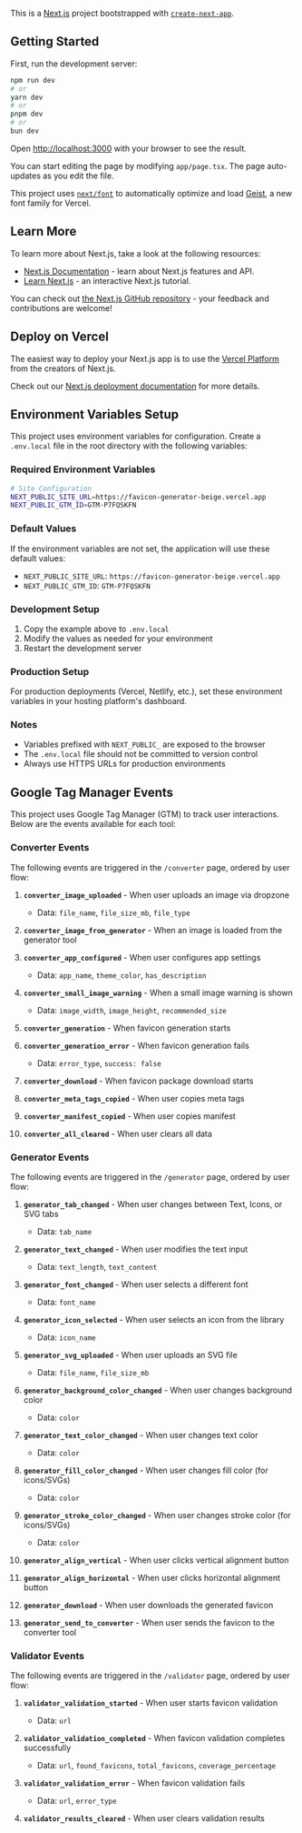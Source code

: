 This is a [Next.js](https://nextjs.org) project bootstrapped with [`create-next-app`](https://nextjs.org/docs/app/api-reference/cli/create-next-app).

## Getting Started

First, run the development server:

```bash
npm run dev
# or
yarn dev
# or
pnpm dev
# or
bun dev
```

Open [http://localhost:3000](http://localhost:3000) with your browser to see the result.

You can start editing the page by modifying `app/page.tsx`. The page auto-updates as you edit the file.

This project uses [`next/font`](https://nextjs.org/docs/app/building-your-application/optimizing/fonts) to automatically optimize and load [Geist](https://vercel.com/font), a new font family for Vercel.

## Learn More

To learn more about Next.js, take a look at the following resources:

- [Next.js Documentation](https://nextjs.org/docs) - learn about Next.js features and API.
- [Learn Next.js](https://nextjs.org/learn) - an interactive Next.js tutorial.

You can check out [the Next.js GitHub repository](https://github.com/vercel/next.js) - your feedback and contributions are welcome!

## Deploy on Vercel

The easiest way to deploy your Next.js app is to use the [Vercel Platform](https://vercel.com/new?utm_medium=default-template&filter=next.js&utm_source=create-next-app&utm_campaign=create-next-app-readme) from the creators of Next.js.

Check out our [Next.js deployment documentation](https://nextjs.org/docs/app/building-your-application/deploying) for more details.

## Environment Variables Setup

This project uses environment variables for configuration. Create a `.env.local` file in the root directory with the following variables:

### Required Environment Variables

```bash
# Site Configuration
NEXT_PUBLIC_SITE_URL=https://favicon-generator-beige.vercel.app
NEXT_PUBLIC_GTM_ID=GTM-P7FQSKFN
```

### Default Values

If the environment variables are not set, the application will use these default values:

- `NEXT_PUBLIC_SITE_URL`: `https://favicon-generator-beige.vercel.app`
- `NEXT_PUBLIC_GTM_ID`: `GTM-P7FQSKFN`

### Development Setup

1. Copy the example above to `.env.local`
2. Modify the values as needed for your environment
3. Restart the development server

### Production Setup

For production deployments (Vercel, Netlify, etc.), set these environment variables in your hosting platform's dashboard.

### Notes

- Variables prefixed with `NEXT_PUBLIC_` are exposed to the browser
- The `.env.local` file should not be committed to version control
- Always use HTTPS URLs for production environments

## Google Tag Manager Events

This project uses Google Tag Manager (GTM) to track user interactions. Below are the events available for each tool:

### Converter Events

The following events are triggered in the `/converter` page, ordered by user flow:

1. **`converter_image_uploaded`** - When user uploads an image via dropzone
   - Data: `file_name`, `file_size_mb`, `file_type`

2. **`converter_image_from_generator`** - When an image is loaded from the generator tool

3. **`converter_app_configured`** - When user configures app settings
   - Data: `app_name`, `theme_color`, `has_description`

4. **`converter_small_image_warning`** - When a small image warning is shown
   - Data: `image_width`, `image_height`, `recommended_size`

5. **`converter_generation`** - When favicon generation starts

6. **`converter_generation_error`** - When favicon generation fails
   - Data: `error_type`, `success: false`

7. **`converter_download`** - When favicon package download starts

8. **`converter_meta_tags_copied`** - When user copies meta tags

9. **`converter_manifest_copied`** - When user copies manifest

10. **`converter_all_cleared`** - When user clears all data

### Generator Events

The following events are triggered in the `/generator` page, ordered by user flow:

1. **`generator_tab_changed`** - When user changes between Text, Icons, or SVG tabs
   - Data: `tab_name`

2. **`generator_text_changed`** - When user modifies the text input
   - Data: `text_length`, `text_content`

3. **`generator_font_changed`** - When user selects a different font
   - Data: `font_name`

4. **`generator_icon_selected`** - When user selects an icon from the library
   - Data: `icon_name`

5. **`generator_svg_uploaded`** - When user uploads an SVG file
   - Data: `file_name`, `file_size_mb`

6. **`generator_background_color_changed`** - When user changes background color
   - Data: `color`

7. **`generator_text_color_changed`** - When user changes text color
   - Data: `color`

8. **`generator_fill_color_changed`** - When user changes fill color (for icons/SVGs)
   - Data: `color`

9. **`generator_stroke_color_changed`** - When user changes stroke color (for icons/SVGs)
   - Data: `color`

10. **`generator_align_vertical`** - When user clicks vertical alignment button

11. **`generator_align_horizontal`** - When user clicks horizontal alignment button

12. **`generator_download`** - When user downloads the generated favicon

13. **`generator_send_to_converter`** - When user sends the favicon to the converter tool

### Validator Events

The following events are triggered in the `/validator` page, ordered by user flow:

1. **`validator_validation_started`** - When user starts favicon validation
   - Data: `url`

2. **`validator_validation_completed`** - When favicon validation completes successfully
   - Data: `url`, `found_favicons`, `total_favicons`, `coverage_percentage`

3. **`validator_validation_error`** - When favicon validation fails
   - Data: `url`, `error_type`

4. **`validator_results_cleared`** - When user clears validation results
